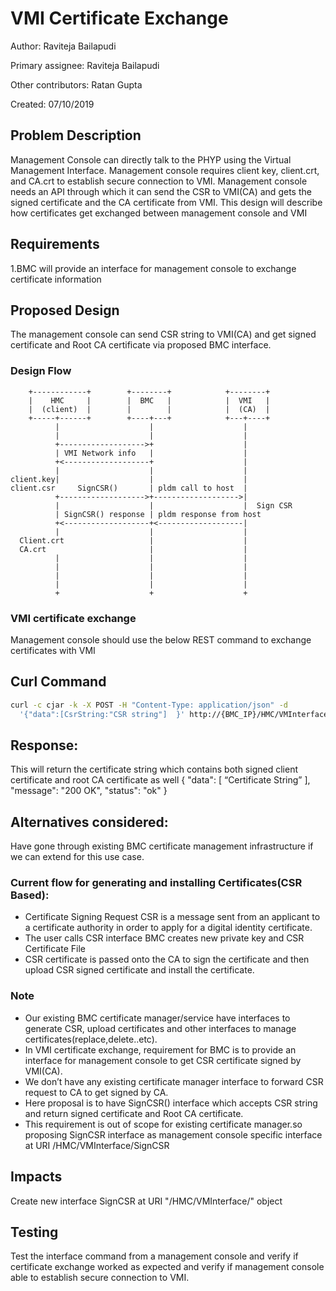 # VMI Certificate Exchange

Author:
  Raviteja Bailapudi

Primary assignee:
  Raviteja Bailapudi

Other contributors:
  Ratan Gupta

Created:
  07/10/2019

## Problem Description
Management Console can directly talk to the PHYP using the
Virtual Management Interface.
Management console requires client key, client.crt, and CA.crt to establish
secure connection to VMI.
Management console needs an API through which it can send the CSR to VMI(CA)
and gets the signed certificate and the CA certificate from VMI.
This design will describe how certificates get exchanged between management
console and VMI

## Requirements
1.BMC will provide an interface for management console to exchange certificate
information

## Proposed Design
The management console can send CSR string to VMI(CA) and get signed certificate
and Root CA certificate via proposed BMC interface.

### Design Flow
```ascii
    +------------+        +--------+            +--------+
    |    HMC     |        |  BMC   |            |  VMI   |
    |  (client)  |        |        |            |  (CA)  |
    +-----+------+        +----+---+            +---+----+
          |                    |                    |
          |                    |                    |
          +------------------->+                    |
          | VMI Network info   |                    |
          +<-------------------+                    |
          |                    |                    |
client.key|                    |                    |
client.csr     SignCSR()       | pldm call to host  |
          +------------------->+------------------->|
          |                    |                    |  Sign CSR
          | SignCSR() response | pldm response from host
          +<-------------------+<-------------------|
          |                    |                    |
  Client.crt                   |                    |
  CA.crt                       |                    |
          |                    |                    |
          |                    |                    |
          |                    |                    |
          |                    |                    |
          +                    +                    +

```
### VMI certificate exchange
Management console should use the below REST command to exchange certificates
with VMI

## Curl Command
```bash
curl -c cjar -k -X POST -H "Content-Type: application/json" -d
  '{"data":[CsrString:"CSR string"]  }' http://{BMC_IP}/HMC/VMInterface/SignCSR
```

## Response:
This will return the certificate string which contains both signed client
certificate and root CA certificate as well
{
 "data": [
   “Certificate String”
 ],
 "message": "200 OK",
 "status": "ok"
}

## Alternatives considered:
Have gone through existing BMC certificate management infrastructure if we can
extend for this use case.

### Current flow for generating and installing Certificates(CSR Based):

* Certificate Signing Request CSR is a message sent from an applicant to a
  certificate authority in order to apply for a digital identity certificate.
* The user calls CSR interface BMC creates new private key and CSR Certificate
  File
* CSR certificate is passed onto the CA to sign the certificate and then upload
  CSR signed certificate and install the certificate.
### Note

* Our existing BMC certificate manager/service have interfaces to generate CSR,
  upload certificates and other interfaces to manage certificates(replace,delete..etc).
* In VMI certificate exchange, requirement for BMC is to provide an interface for
  management console to get  CSR certificate signed by VMI(CA).
* We don’t have  any existing certificate manager interface to forward CSR
  request to CA to get signed by CA.
* Here proposal is to have SignCSR() interface which accepts CSR string and
  return signed certificate and Root CA certificate.
* This requirement is out of scope for existing certificate manager.so proposing
  SignCSR interface as management console specific interface at URI /HMC/VMInterface/SignCSR

## Impacts
Create new interface SignCSR at URI "/HMC/VMInterface/" object
## Testing
Test the interface command from a management console and verify if certificate
exchange worked as expected and verify if management console able to establish
secure connection to VMI.

